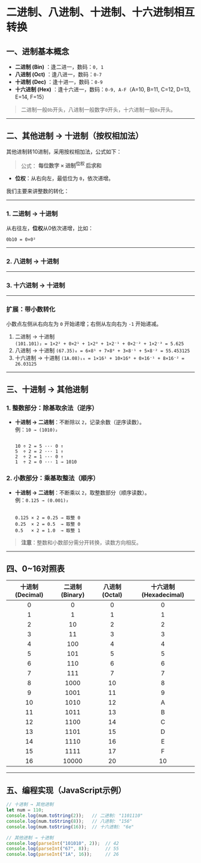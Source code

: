 # 二进制、八进制、十进制、十六进制相互转换

## 一、进制基本概念
- **二进制 (Bin)** ：逢二进一，数码：`0, 1`  
- **八进制 (Oct)** ：逢八进一，数码：`0-7`  
- **十进制 (Dec)** ：逢十进一，数码：`0-9`  
- **十六进制 (Hex)** ：逢十六进一，数码：`0-9, A-F`（A=10, B=11, C=12, D=13, E=14, F=15）  

> 二进制一般`0b`开头，八进制一般数字`0`开头，十六进制一般`0x`开头。

---

## 二、其他进制 → 十进制（按权相加法）
其他进制转10进制，采用按权相加法，公式如下：
>公式： **每位数字 × 进制<sup>位权</sup> 后求和**  
- **位权**：从右向左，最低位为 `0`，依次递增。
  
我们主要来讲整数的转化：

---

### 1. 二进制 → 十进制
从右往左，**位权**从0依次递增，比如：
```
0b10 = 0×0² 

```

---

### 2. 八进制 → 十进制

---

### 3. 十六进制 → 十进制

---

### 扩展：带小数转化
小数点左侧从右向左为 `0` 开始递增；右侧从左向右为 `-1` 开始递减。
1. 二进制 → 十进制  
   `(101.101)₂ = 1×2² + 0×2¹ + 1×2⁰ + 1×2⁻¹ + 0×2⁻² + 1×2⁻³ = 5.625`   
2. 八进制 → 十进制
   `(67.35)₈ = 6×8¹ + 7×8⁰ + 3×8⁻¹ + 5×8⁻² = 55.453125`   
3. 十六进制 → 十进制
   `(1A.08)₁₆ = 1×16¹ + 10×16⁰ + 0×16⁻¹ + 8×16⁻² = 26.03125`   

---

## 三、十进制 → 其他进制
### 1. 整数部分：除基取余法（逆序）
- **十进制 → 二进制**：不断除以 `2`，记录余数（逆序读数）。  
  例：`10 → (1010)₂`  
  ```

  10 ÷ 2 = 5 ··· 0 ↑  
  5  ÷ 2 = 2 ··· 1 ↑  
  2  ÷ 2 = 1 ··· 0 ↑  
  1  ÷ 2 = 0 ··· 1 → 1010
  ```   

### 2. 小数部分：乘基取整法（顺序）
- **十进制 → 二进制**：不断乘以 `2`，取整数部分（顺序读数）。  
  例：`0.125 → (0.001)₂`  
  ```

  0.125 × 2 = 0.25 → 取整 0  
  0.25  × 2 = 0.5  → 取整 0  
  0.5   × 2 = 1.0  → 取整 1  
  ```   

> **注意**：整数和小数部分需分开转换，读数方向相反。

---

## 四、0~16对照表
| 十进制 (Decimal) | 二进制 (Binary) | 八进制 (Octal) | 十六进制 (Hexadecimal) |
| :-----------: | :----------: | :---------: | :----------------: |
|       0       |       0      |      0      |          0         |
|       1       |       1      |      1      |          1         |
|       2       |      10      |      2      |          2         |
|       3       |      11      |      3      |          3         |
|       4       |      100     |      4      |          4         |
|       5       |      101     |      5      |          5         |
|       6       |      110     |      6      |          6         |
|       7       |      111     |      7      |          7         |
|       8       |     1000     |      10     |          8         |
|       9       |     1001     |      11     |          9         |
|       10      |     1010     |      12     |          A         |
|       11      |     1011     |      13     |          B         |
|       12      |     1100     |      14     |          C         |
|       13      |     1101     |      15     |          D         |
|       14      |     1110     |      16     |          E         |
|       15      |     1111     |      17     |          F         |
|       16      |     10000    |      20     |         10         |


---

## 五、编程实现（JavaScript示例）
```javascript
// 十进制 → 其他进制
let num = 110;
console.log(num.toString(2));   // 二进制: "1101110"
console.log(num.toString(8));   // 八进制: "156"
console.log(num.toString(16));  // 十六进制: "6e"

// 其他进制 → 十进制
console.log(parseInt("101010", 2));  // 42
console.log(parseInt("67", 8));      // 55
console.log(parseInt("1A", 16));     // 26
```   


